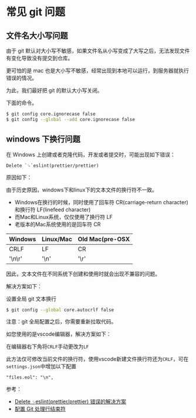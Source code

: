 # 常见 git 问题

## 文件名大小写问题


由于 git 默认对大小写不敏感，如果文件名从小写变成了大写之后，无法发现文件有变化导致没有提交到仓库。


更可怕的是 mac 也是大小写不敏感，经常出现到本地可以运行，到服务器就执行错误的情况。


为此，我们最好把 git 的默认大小写关闭。


下面的命令。

```bash
$ git config core.ignorecase false													## 对当前项目生效
$ git config --global --add core.ignorecase false						## 对全局生效
```


## windows 下换行问题


在 Windows 上创建或者克隆代码，开发或者提交时，可能出现如下错误：

```
Delete `␍`eslint(prettier/prettier) 
```

原因如下：


由于历史原因，windows下和linux下的文本文件的换行符不一致。


- Windows在换行的时候，同时使用了回车符 CR(carriage-return character) 和换行符 LF(linefeed character) 
- 而Mac和Linux系统，仅仅使用了换行符 LF 
- 老版本的Mac系统使用的是回车符 CR 




| Windows | Linux/Mac | Old Mac(pre-OSX |
| --- | --- | --- |
| CRLF | LF | CR |
| '\n\r' | '\n' | '\r' |

因此，文本文件在不同系统下创建和使用时就会出现不兼容的问题。


解决方案如下：


设置全局 git 文本换行
```bash
$ git config --global core.autocrlf false
```
注意：git 全局配置之后，你需要重新拉取代码。

如您使用的是vscode编辑器，解决方案如下：


在编辑器右下角将`CRLF`手动更改为`LF`

此方法仅可修改当前文件的换行符，使用vscode新建文件换行符还为`CRLF`，可在`settings.json`中增加以下配置

```
"files.eol": "\n",
```


参考：

- [Delete `␍`eslint(prettier/prettier) 错误的解决方案](https://juejin.cn/post/6844904069304156168)
- [配置 Git 处理行结束符](https://docs.github.com/cn/github/getting-started-with-github/configuring-git-to-handle-line-endings)
